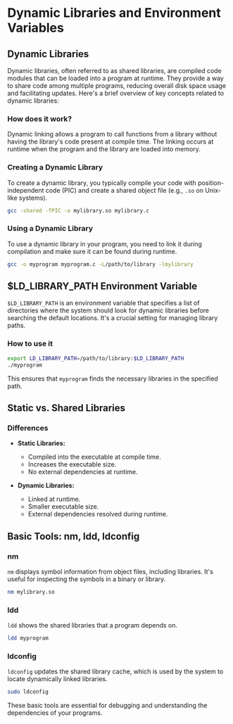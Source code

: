 # Dynamic Libraries and Environment Variables

## Dynamic Libraries

Dynamic libraries, often referred to as shared libraries, are compiled code modules that can be loaded into a program at runtime. They provide a way to share code among multiple programs, reducing overall disk space usage and facilitating updates. Here's a brief overview of key concepts related to dynamic libraries:

### How does it work?

Dynamic linking allows a program to call functions from a library without having the library's code present at compile time. The linking occurs at runtime when the program and the library are loaded into memory.

### Creating a Dynamic Library

To create a dynamic library, you typically compile your code with position-independent code (PIC) and create a shared object file (e.g., `.so` on Unix-like systems).

```bash
gcc -shared -fPIC -o mylibrary.so mylibrary.c
```

### Using a Dynamic Library

To use a dynamic library in your program, you need to link it during compilation and make sure it can be found during runtime.

```bash
gcc -o myprogram myprogram.c -L/path/to/library -lmylibrary
```

## $LD_LIBRARY_PATH Environment Variable

`$LD_LIBRARY_PATH` is an environment variable that specifies a list of directories where the system should look for dynamic libraries before searching the default locations. It's a crucial setting for managing library paths.

### How to use it

```bash
export LD_LIBRARY_PATH=/path/to/library:$LD_LIBRARY_PATH
./myprogram
```

This ensures that `myprogram` finds the necessary libraries in the specified path.

## Static vs. Shared Libraries

### Differences

- **Static Libraries:**
  - Compiled into the executable at compile time.
  - Increases the executable size.
  - No external dependencies at runtime.

- **Dynamic Libraries:**
  - Linked at runtime.
  - Smaller executable size.
  - External dependencies resolved during runtime.

## Basic Tools: nm, ldd, ldconfig

### nm

`nm` displays symbol information from object files, including libraries. It's useful for inspecting the symbols in a binary or library.

```bash
nm mylibrary.so
```

### ldd

`ldd` shows the shared libraries that a program depends on.

```bash
ldd myprogram
```

### ldconfig

`ldconfig` updates the shared library cache, which is used by the system to locate dynamically linked libraries.

```bash
sudo ldconfig
```

These basic tools are essential for debugging and understanding the dependencies of your programs.
